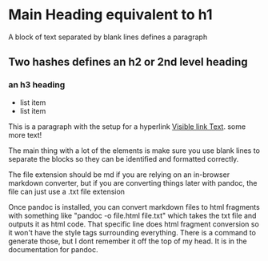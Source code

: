 # Main Heading equivalent to h1

A block of text separated by blank lines defines a paragraph

## Two hashes defines an h2 or 2nd level heading

### an h3 heading

* list item
* list item

This is a paragraph with the setup for a hyperlink [Visible link Text](http://url.to.link.to). some more text!

The main thing with a lot of the elements is make sure you use blank lines to separate the blocks so they can be identified and formatted correctly.

The file extension should be md if you are relying on an in-browser markdown converter, but if you are converting things later with pandoc, the file can just use a .txt file extension

Once pandoc is installed, you can convert markdown files to html fragments with something like "pandoc -o file.html file.txt" which takes the txt file and outputs it as html code.  That specific line does html fragment conversion so it won't have the <html><head><body> style tags surrounding everything.  There is a command to generate those, but I dont remember it off the top of my head.  It is in the documentation for pandoc.
